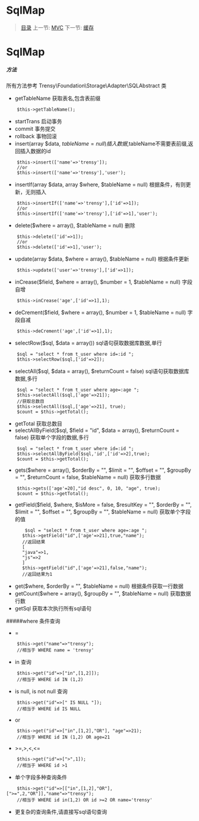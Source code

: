 #  SqlMap

   > [目录](<README.md>)
   > 上一节: [MVC](2.2.md)
   > 下一节: [缓存](2.4.md)


   SqlMap
========

##### 方法

所有方法参考 Trensy\Foundation\Storage\Adapter\SQLAbstract 类

* getTableName 获取表名,包含表前缀
```
    $this->getTableName();
```
* startTrans 启动事务
* commit 事务提交
* rollback 事物回滚
* insert(array $data, $tableName = null) 插入数据,$tableName不需要表前缀,返回插入数据的id
```
    $this->insert(['name'=>'trensy']);
    //or
    $this->insert(['name'=>'trensy'],'user');
```
* insertIf(array $data, array $where, $tableName = null) 根据条件，有则更新，无则插入
```
    $this->insertIf(['name'=>'trensy'],['id'=>1]);
    //or
    $this->insertIf(['name'=>'trensy'],['id'=>1],'user');
```
* delete($where = array(), $tableName = null) 删除
```
    $this->delete(['id'=>1]);
    //or
    $this->delete(['id'=>1],'user');
```
* update(array $data, $where = array(), $tableName = null) 根据条件更新
```
    $this->update(['user'=>'trensy'],['id'=>1]);
```
* inCrease($field, $where = array(), $number = 1, $tableName = null) 字段自增
```
    $this->inCrease('age',['id'=>1],1);
```
* deCrement($field, $where = array(), $number = 1, $tableName = null) 字段自减
```
    $this->deCrement('age',['id'=>1],1);
```
* selectRow($sql, $data = array()) sql语句获取数据库数据,单行
```
    $sql = "select * from t_user where id=:id ";
    $this->selectRow($sql,['id'=>2]);
```
* selectAll($sql, $data = array(), $returnCount = false) sql语句获取数据库数据,多行
```
    $sql = "select * from t_user where age=:age ";
    $this->selectAll($sql,['age'=>21]);
    //获取总数目
    $this->selectAll($sql,['age'=>21], true);
    $count = $this->getTotal();
```
* getTotal 获取总数目
* selectAllByField($sql, $field = "id", $data = array(), $returnCount = false) 获取单个字段的数据,多行
```
    $sql = "select * from t_user where id=:id ";
    $this->selectAllByField($sql,'id',['id'=>2],true);
    $count = $this->getTotal();
```
* gets($where = array(), $orderBy = "", $limit = "", $offset = "", $groupBy = "", $returnCount = false, $tableName = null) 获取多行数据
```
    $this->gets(['age'=20],"id desc", 0, 10, "age", true);
    $count = $this->getTotal();
```
* getField($field, $where, $isMore = false, $resultKey = "", $orderBy = "", $limit = "", $offset = "", $groupBy = "", $tableName = null) 获取单个字段的值
```
       $sql = "select * from t_user where age=:age ";
      $this->getField("id",['age'=>21],true,"name");
      //返回结果
      [
      "java"=>1,
      "js"=>2
      ]
      $this->getField("id",['age'=>21],false,"name");
      //返回结果为1
```
* get($where, $orderBy = "", $tableName = null) 根据条件获取一行数据
* getCount($where = array(), $groupBy = "", $tableName = null) 获取数据行数
* getSql 获取本次执行所有sql语句

#####where 条件查询
* =

```
    $this->get("name"=>"trensy");
    //相当于 WHERE name = 'trensy'
```
* in 查询
```
    $this->get("id"=>["in",[1,2]]);
    //相当于 WHERE id IN (1,2)
```
* is null, is not null 查询
```
    $this->get("id"=>[" IS NULL "]);
    //相当于 WHERE id IS NULL
```
* or
```
    $this->get("id"=>["in",[1,2],"OR"], "age"=>21);
    //相当于 WHERE id IN (1,2) OR age=21
```
* \>=,>,<,<=
```
    $this->get("id"=>[">",1]);
    //相当于 WHERE id >1
```
* 单个字段多种查询条件
```
    $this->get("id"=>[["in",[1,2],"OR"],[">=",2,"OR"]],"name"=>"trensy");
    //相当于 WHERE id in(1,2) OR id >=2 OR name='trensy'
```
* 更复杂的查询条件,请直接写sql语句查询